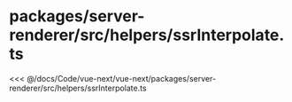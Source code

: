# packages/server-renderer/src/helpers/ssrInterpolate.ts

<<< @/docs/Code/vue-next/vue-next/packages/server-renderer/src/helpers/ssrInterpolate.ts
